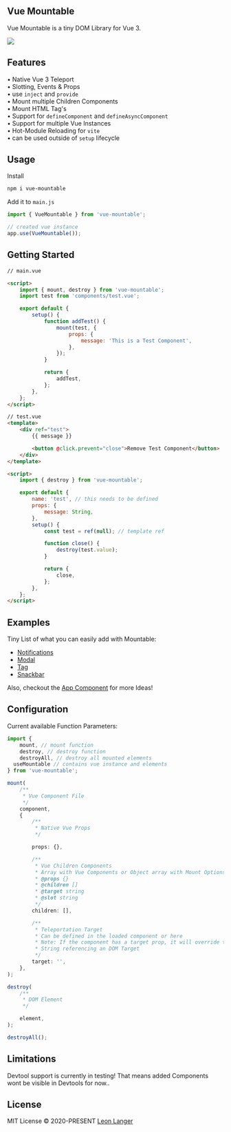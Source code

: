 <h2 align="left">Vue Mountable</h2>

<p align="left">
Vue Mountable is a tiny DOM Library for Vue 3.
</p>

<p align="left">
<a href="https://www.npmjs.com/package/vue-mountable">
<img src="https://img.shields.io/npm/v/vue-mountable?color=222&style=flat-square"></img>
</a>
</p>

## Features

• Native Vue 3 Teleport
<br />
• Slotting, Events & Props
<br />
• use `inject` and `provide`
<br />
• Mount multiple Children Components
<br />
• Mount HTML Tag's
<br />
• Support for `defineComponent` and `defineAsyncComponent`
<br />
• Support for multiple Vue Instances
<br />
• Hot-Module Reloading for `vite`
<br />
• can be used outside of `setup` lifecycle

## Usage

Install

```bash
npm i vue-mountable
```

Add it to `main.js`

```ts
import { VueMountable } from 'vue-mountable';

// created vue instance
app.use(VueMountable());
```

## Getting Started

```html
// main.vue

<script>
	import { mount, destroy } from 'vue-mountable';
	import test from 'components/test.vue';

	export default {
		setup() {
			function addTest() {
				mount(test, {
					props: {
						message: 'This is a Test Component',
					},
				});
			}

			return {
				addTest,
			};
		},
	};
</script>
```

```html
// test.vue
<template>
	<div ref="test">
		{{ message }}

		<button @click.prevent="close">Remove Test Component</button>
	</div>
</template>

<script>
	import { destroy } from 'vue-mountable';

	export default {
		name: 'test', // this needs to be defined
		props: {
			message: String,
		},
		setup() {
			const test = ref(null); // template ref

			function close() {
				destroy(test.value);
			}

			return {
				close,
			};
		},
	};
</script>
```

## Examples

Tiny List of what you can easily add with Mountable:

-   [Notifications](https://github.com/Subwaytime/vue-mountable/blob/main/example/src/utils/useNotify.js)
-   [Modal](https://github.com/Subwaytime/vue-mountable/blob/main/example/src/components/modal.vue)
-   [Tag](https://github.com/Subwaytime/vue-mountable/blob/main/example/src/components/tagBody.vue)
-   [Snackbar](https://github.com/Subwaytime/vue-mountable/blob/main/example/src/components/snackbar.vue)

Also, checkout the [App Component](https://github.com/Subwaytime/vue-mountable/blob/main/example/src/app.vue) for more Ideas!

## Configuration

Current available Function Parameters:

```ts
import {
	mount, // mount function
	destroy, // destroy function
	destroyAll, // destroy all mounted elements
  useMountable // contains vue instance and elements
} from 'vue-mountable';

mount(
	/**
	 * Vue Component File
	 */
	component,
	{
		/**
		 * Native Vue Props
		 */

		props: {},

		/**
		 * Vue Children Components
		 * Array with Vue Components or Object array with Mount Options: component, children, props, target, slot
		 * @props {}
		 * @children []
		 * @target string
		 * @slot string
		 */
		children: [],

		/**
		 * Teleportation Target
		 * Can be defined in the loaded component or here
		 * Note: If the component has a target prop, it will override this option
		 * String referencing an DOM Target
		 */
		target: '',
	},
);

destroy(
	/**
	 * DOM Element
	 */

	element,
);

destroyAll();
```

## Limitations
Devtool support is currently in testing! That means added Components wont be visible in Devtools for now..

## License

MIT License © 2020-PRESENT [Leon Langer](https://github.com/subwaytime)
